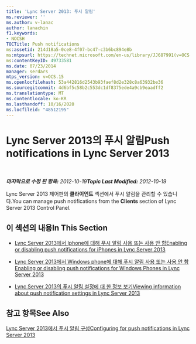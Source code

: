 ```yaml
---
title: 'Lync Server 2013: 푸시 알림'
ms.reviewer: ''
ms.author: v-lanac
author: lanachin
f1.keywords:
- NOCSH
TOCTitle: Push notifications
ms:assetid: 214d18a5-0ce8-4f07-bc47-c3b6bc894e8b
ms:mtpsurl: https://technet.microsoft.com/en-us/library/JJ687991(v=OCS.15)
ms:contentKeyID: 49733581
ms.date: 07/23/2014
manager: serdars
mtps_version: v=OCS.15
ms.openlocfilehash: 53a442816d2543b93faef8d2e328c8a63932be36
ms.sourcegitcommit: 4d6bf5c58b2c553dc1df8375ede4a9cb9eaadff2
ms.translationtype: MT
ms.contentlocale: ko-KR
ms.lasthandoff: 10/16/2020
ms.locfileid: "48512195"
---
```

# <a name="push-notifications-in-lync-server-2013"></a><span data-ttu-id="34b2b-102">Lync Server 2013의 푸시 알림</span><span class="sxs-lookup"><span data-stu-id="34b2b-102">Push notifications in Lync Server 2013</span></span>

<div data-xmlns="http://www.w3.org/1999/xhtml">

<div class="topic" data-xmlns="http://www.w3.org/1999/xhtml" data-msxsl="urn:schemas-microsoft-com:xslt" data-cs="https://msdn.microsoft.com/">

<div data-asp="https://msdn2.microsoft.com/asp">



</div>

<div id="mainSection">

<div id="mainBody">

<span> </span>

<span data-ttu-id="34b2b-103">_**마지막으로 수정 된 항목:** 2012-10-19_</span><span class="sxs-lookup"><span data-stu-id="34b2b-103">_**Topic Last Modified:** 2012-10-19_</span></span>

<span data-ttu-id="34b2b-104">Lync Server 2013 제어판의 **클라이언트** 섹션에서 푸시 알림을 관리할 수 있습니다.</span><span class="sxs-lookup"><span data-stu-id="34b2b-104">You can manage push notifications from the **Clients** section of Lync Server 2013 Control Panel.</span></span>

<div>

## <a name="in-this-section"></a><span data-ttu-id="34b2b-105">이 섹션의 내용</span><span class="sxs-lookup"><span data-stu-id="34b2b-105">In This Section</span></span>

  - [<span data-ttu-id="34b2b-106">Lync Server 2013에서 Iphone에 대해 푸시 알림 사용 또는 사용 안 함</span><span class="sxs-lookup"><span data-stu-id="34b2b-106">Enabling or disabling push notifications for iPhones in Lync Server 2013</span></span>](lync-server-2013-enabling-or-disabling-push-notifications-for-iphones.md)

  - [<span data-ttu-id="34b2b-107">Lync Server 2013에서 Windows phone에 대해 푸시 알림 사용 또는 사용 안 함</span><span class="sxs-lookup"><span data-stu-id="34b2b-107">Enabling or disabling push notifications for Windows Phones in Lync Server 2013</span></span>](lync-server-2013-enabling-or-disabling-push-notifications-for-windows-phones.md)

  - [<span data-ttu-id="34b2b-108">Lync Server 2013의 푸시 알림 설정에 대 한 정보 보기</span><span class="sxs-lookup"><span data-stu-id="34b2b-108">Viewing information about push notification settings in Lync Server 2013</span></span>](lync-server-2013-viewing-information-about-push-notification-settings.md)

</div>

<div>

## <a name="see-also"></a><span data-ttu-id="34b2b-109">참고 항목</span><span class="sxs-lookup"><span data-stu-id="34b2b-109">See Also</span></span>


[<span data-ttu-id="34b2b-110">Lync Server 2013에서 푸시 알림 구성</span><span class="sxs-lookup"><span data-stu-id="34b2b-110">Configuring for push notifications in Lync Server 2013</span></span>](lync-server-2013-configuring-for-push-notifications.md)  
  

</div>

</div>

<span> </span>

</div>

</div>

</div>

